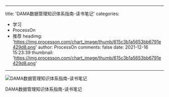 
---
title: 'DAMA数据管理知识体系指南-读书笔记'
categories: 
 - 学习
 - ProcessOn
 - 推荐
headimg: 'https://img.processon.com/chart_image/thumb/615c3b1a5653bb6791e429d8.png'
author: ProcessOn
comments: false
date: 2021-12-16 15:23:39
thumbnail: 'https://img.processon.com/chart_image/thumb/615c3b1a5653bb6791e429d8.png'
---

<div>   
<img class="thumb" alt="DAMA数据管理知识体系指南-读书笔记" src="https://img.processon.com/chart_image/thumb/615c3b1a5653bb6791e429d8.png" referrerpolicy="no-referrer">
<p>DAMA数据管理知识体系指南-读书笔记</p>  
</div>
            